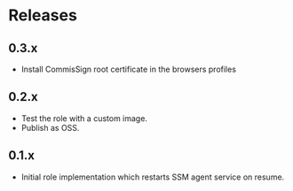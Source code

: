 # Releases

## 0.3.x

- Install CommisSign root certificate in the browsers profiles

## 0.2.x

- Test the role with a custom image.
- Publish as OSS.

## 0.1.x

- Initial role implementation which restarts SSM agent service on resume.
